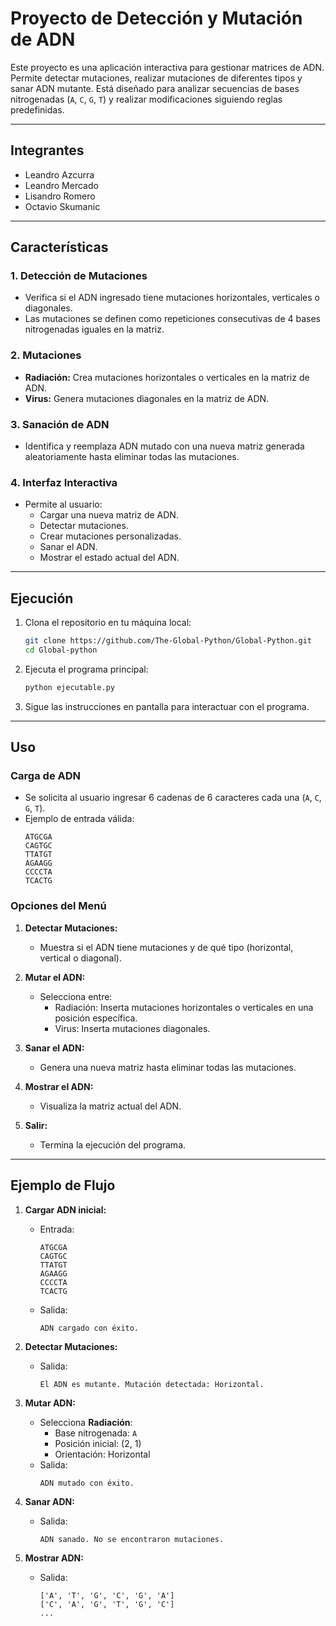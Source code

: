 # **Proyecto de Detección y Mutación de ADN**

Este proyecto es una aplicación interactiva para gestionar matrices de ADN. Permite detectar mutaciones, realizar mutaciones de diferentes tipos y sanar ADN mutante. Está diseñado para analizar secuencias de bases nitrogenadas (`A`, `C`, `G`, `T`) y realizar modificaciones siguiendo reglas predefinidas.

---

## **Integrantes**

- Leandro Azcurra
- Leandro Mercado
- Lisandro Romero
- Octavio Skumanic

---
## **Características**

### 1. **Detección de Mutaciones**
   - Verifica si el ADN ingresado tiene mutaciones horizontales, verticales o diagonales.
   - Las mutaciones se definen como repeticiones consecutivas de 4 bases nitrogenadas iguales en la matriz.

### 2. **Mutaciones**
   - **Radiación:** Crea mutaciones horizontales o verticales en la matriz de ADN.
   - **Virus:** Genera mutaciones diagonales en la matriz de ADN.

### 3. **Sanación de ADN**
   - Identifica y reemplaza ADN mutado con una nueva matriz generada aleatoriamente hasta eliminar todas las mutaciones.

### 4. **Interfaz Interactiva**
   - Permite al usuario:
     - Cargar una nueva matriz de ADN.
     - Detectar mutaciones.
     - Crear mutaciones personalizadas.
     - Sanar el ADN.
     - Mostrar el estado actual del ADN.

---

## **Ejecución**

1. Clona el repositorio en tu máquina local:
   ```bash
   git clone https://github.com/The-Global-Python/Global-Python.git
   cd Global-python
   ```

2. Ejecuta el programa principal:
   ```bash
   python ejecutable.py
   ```

3. Sigue las instrucciones en pantalla para interactuar con el programa.

---

## **Uso**

### Carga de ADN
- Se solicita al usuario ingresar 6 cadenas de 6 caracteres cada una (`A`, `C`, `G`, `T`).
- Ejemplo de entrada válida:
  ```
  ATGCGA
  CAGTGC
  TTATGT
  AGAAGG
  CCCCTA
  TCACTG
  ```

### Opciones del Menú
1. **Detectar Mutaciones:**
   - Muestra si el ADN tiene mutaciones y de qué tipo (horizontal, vertical o diagonal).

2. **Mutar el ADN:**
   - Selecciona entre:
     - Radiación: Inserta mutaciones horizontales o verticales en una posición específica.
     - Virus: Inserta mutaciones diagonales.

3. **Sanar el ADN:**
   - Genera una nueva matriz hasta eliminar todas las mutaciones.

4. **Mostrar el ADN:**
   - Visualiza la matriz actual del ADN.

5. **Salir:**
   - Termina la ejecución del programa.

---

## **Ejemplo de Flujo**

1. **Cargar ADN inicial:**
   - Entrada:
     ```
     ATGCGA
     CAGTGC
     TTATGT
     AGAAGG
     CCCCTA
     TCACTG
     ```
   - Salida:
     ```
     ADN cargado con éxito.
     ```

2. **Detectar Mutaciones:**
   - Salida:
     ```
     El ADN es mutante. Mutación detectada: Horizontal.
     ```

3. **Mutar ADN:**
   - Selecciona **Radiación**:
     - Base nitrogenada: `A`
     - Posición inicial: (2, 1)
     - Orientación: Horizontal
   - Salida:
     ```
     ADN mutado con éxito.
     ```

4. **Sanar ADN:**
   - Salida:
     ```
     ADN sanado. No se encontraron mutaciones.
     ```

5. **Mostrar ADN:**
   - Salida:
     ```
     ['A', 'T', 'G', 'C', 'G', 'A']
     ['C', 'A', 'G', 'T', 'G', 'C']
     ...
     ```


